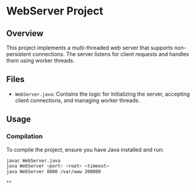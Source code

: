 # WebServer Project

## Overview

This project implements a multi-threaded web server that supports non-persistent connections. The server listens for client requests and handles them using worker threads.

## Files

- `WebServer.java`: Contains the logic for initializing the server, accepting client connections, and managing worker threads.

## Usage

### Compilation

To compile the project, ensure you have Java installed and run:

```bash
javac WebServer.java
java WebServer <port> <root> <timeout>
java WebServer 8080 /var/www 300000

**

